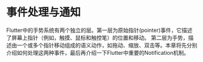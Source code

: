 # 事件处理与通知

Flutter中的手势系统有两个独立的层。第一层为原始指针(pointer)事件，它描述了屏幕上指针（例如，触摸、鼠标和触控笔）的位置和移动。 第二层为手势，描述由一个或多个指针移动组成的语义动作，如拖动、缩放、双击等。本章将先分别介绍如何处理这两种事件，最后再介绍一下Flutter中重要的Notification机制。
